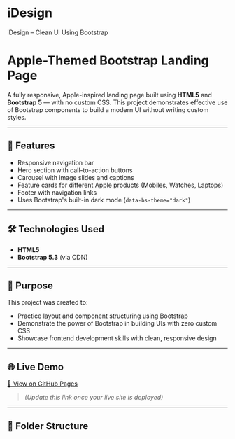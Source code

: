 # iDesign
iDesign – Clean UI Using Bootstrap

# Apple-Themed Bootstrap Landing Page

A fully responsive, Apple-inspired landing page built using **HTML5** and **Bootstrap 5** — with no custom CSS. This project demonstrates effective use of Bootstrap components to build a modern UI without writing custom styles.

---

## 🚀 Features

- Responsive navigation bar
- Hero section with call-to-action buttons
- Carousel with image slides and captions
- Feature cards for different Apple products (Mobiles, Watches, Laptops)
- Footer with navigation links
- Uses Bootstrap's built-in dark mode (`data-bs-theme="dark"`)

---

## 🛠️ Technologies Used

- **HTML5**
- **Bootstrap 5.3** (via CDN)

---

## 🎯 Purpose

This project was created to:
- Practice layout and component structuring using Bootstrap
- Demonstrate the power of Bootstrap in building UIs with zero custom CSS
- Showcase frontend development skills with clean, responsive design

---

## 🌐 Live Demo

[🔗 View on GitHub Pages](https://ganeshh0925.github.io/repo-name/)  
> _(Update this link once your live site is deployed)_

---

## 📂 Folder Structure

